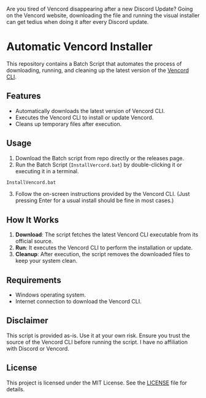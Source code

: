 Are you tired of Vencord disappearing after a new Discord Update? Going on the Vencord website, downloading the file and running the visual installer can get tedius when doing it after every Discord update.

# Automatic Vencord Installer

This repository contains a Batch Script that automates the process of downloading, running, and cleaning up the latest version of the [Vencord CLI](https://github.com/Vendicated/Vencord).

## Features

- Automatically downloads the latest version of Vencord CLI.
- Executes the Vencord CLI to install or update Vencord.
- Cleans up temporary files after execution.

## Usage

1. Download the Batch script from repo directly or the releases page.
2. Run the Batch Script (`InstallVercord.bat`) by double-clicking it or executing it in a terminal.

```bash
InstallVencord.bat
```

3. Follow the on-screen instructions provided by the Vencord CLI. (Just pressing Enter for a usual install should be fine in most cases.)

## How It Works

1. **Download**: The script fetches the latest Vencord CLI executable from its official source.
2. **Run**: It executes the Vencord CLI to perform the installation or update.
3. **Cleanup**: After execution, the script removes the downloaded files to keep your system clean.

## Requirements

- Windows operating system.
- Internet connection to download the Vencord CLI.

## Disclaimer

This script is provided as-is. Use it at your own risk. Ensure you trust the source of the Vencord CLI before running the script. I have no affiliation with Discord or Vencord.

## License

This project is licensed under the MIT License. See the [LICENSE](LICENSE) file for details.  
